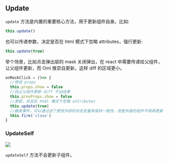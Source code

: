
## Update

`update` 方法是内置的重要核心方法，用于更新组件自身。比如:

```js
this.update()
```

也可以传递参数，决定是否在 html 模式下忽略 attributes，强行更新:

```js
this.update(true)
```

举个场景，比如点击弹出层的 mask 关闭弹出，在 react 中需要传递给父组件，让父组件更新，而 Omi 推崇自更新，这样 diff 的区域更小。

```js
onMaskClick = ()=> {
  //修改 props
  this.props.show = false
  //防止父组件更新 diff 不出结果
  this.prevProps.show = false
  //更新，并且在 html 模式下忽略 attributes
  this.update(true)
  //触发事件，可以通过这个更改外部的状态变量来保持一致性，但是外面的组件不用再更新
  this.fire('close')
}
```

### UpdateSelf

![](https://github.com/Tencent/omi/raw/master/assets/update.png)

`updateSelf` 方法不会更新子组件。